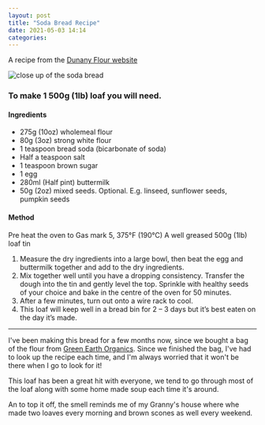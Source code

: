 ```yaml
---
layout: post
title: "Soda Bread Recipe"
date: 2021-05-03 14:14
categories: 
---
```

A recipe from the [Dunany Flour website](http://www.dunanyflour.com/index.php?option=com_content&view=article&id=63&Itemid=162)

![close up of the soda bread](https://photos.mikegriffin.ie/p/2021/05/soda-bread.jpg)

### To make 1 500g (1lb) loaf you will need.
 
#### Ingredients
 
- 275g (10oz) wholemeal flour
- 80g (3oz) strong white flour
- 1 teaspoon bread soda (bicarbonate of soda)
- Half a teaspoon salt
- 1 teaspoon brown sugar
- 1 egg
- 280ml (Half pint) buttermilk
- 50g (2oz) mixed seeds. Optional. E.g. linseed, sunflower seeds, pumpkin seeds
 
#### Method
 
Pre heat the oven to Gas mark 5, 375&deg;F (190&deg;C)
A well greased 500g (1lb) loaf tin
 
1. Measure the dry ingredients into a large bowl, then beat the egg and buttermilk together and add to the dry ingredients.
1. Mix together well until you have a dropping consistency. Transfer the dough into the tin and gently level the top. Sprinkle with healthy seeds of your choice and bake in the centre of the oven for 50 minutes.
1. After a few minutes, turn out onto a wire rack to cool.
1. This loaf will keep well in a bread bin for 2 – 3 days but it’s best eaten on the day it’s made.

---

I've been making this bread for a few months now, since we bought a bag of the flour from [Green Earth Organics](https://www.greenearthorganics.ie).
Since we finished the bag, I've had to look up the recipe each time, and I'm always worried that it won't be there when I go to look for it!

This loaf has been a great hit with everyone, we tend to go through most of the loaf along with some home made soup each time it's around.

An to top it off, the smell reminds me of my Granny's house where whe made two loaves every morning and brown scones as well every weekend.

